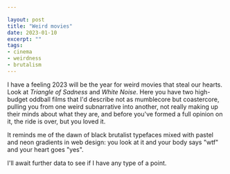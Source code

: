 ```yaml
---

layout: post
title: "Weird movies"
date: 2023-01-10
excerpt: ""
tags:
- cinema
- weirdness
- brutalism
---
```

I have a feeling 2023 will be the year for weird movies that steal our hearts. Look at *Triangle of Sadness* and *White Noise*. Here you have two high-budget oddball films that I'd describe not as mumblecore but coastercore, pulling you from one weird subnarrative into another, not really making up their minds about what they are, and before you've formed a full opinion on it, the ride is over, but you loved it.

It reminds me of the dawn of black brutalist typefaces mixed with pastel and neon gradients in web design: you look at it and your body says "wtf" and your heart goes "yes".

I'll await further data to see if I have any type of a point.